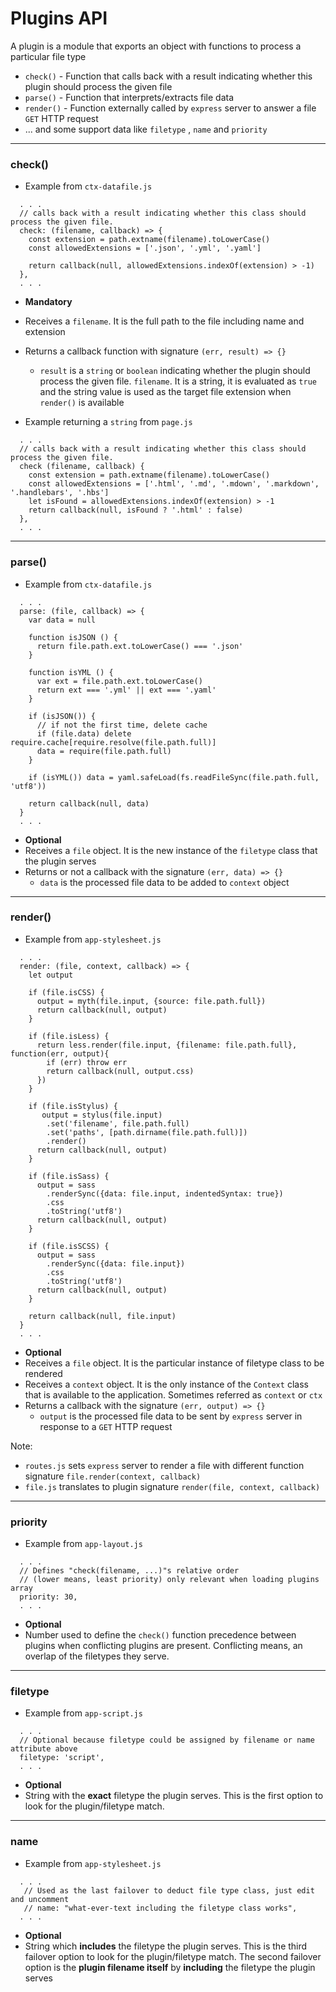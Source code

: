 # Plugins API
A plugin is a module that exports an object with functions to process a particular file type
- `check()` - Function that calls back with a result indicating whether this plugin should process the given file
- `parse()` - Function that interprets/extracts file data
- `render()` - Function externally called by `express` server to answer a file `GET` HTTP request
- ... and some support data like `filetype` , `name` and `priority`

---

### check()

- Example from `ctx-datafile.js`

```
  . . .
  // calls back with a result indicating whether this class should process the given file.
  check: (filename, callback) => {
    const extension = path.extname(filename).toLowerCase()
    const allowedExtensions = ['.json', '.yml', '.yaml']

    return callback(null, allowedExtensions.indexOf(extension) > -1)
  },
  . . .
```

- **Mandatory**
- Receives a `filename`. It is the full path to the file including name and extension
- Returns a callback function with signature `(err, result) => {}`
    - `result` is a `string` or `boolean` indicating whether the plugin should process the given file. `filename`. It is a string, it is evaluated as `true` and the string value is used as the target file extension when `render()` is available

- Example returning a `string` from `page.js`

```
  . . .
  // calls back with a result indicating whether this class should process the given file.
  check (filename, callback) {
    const extension = path.extname(filename).toLowerCase()
    const allowedExtensions = ['.html', '.md', '.mdown', '.markdown', '.handlebars', '.hbs']
    let isFound = allowedExtensions.indexOf(extension) > -1
    return callback(null, isFound ? '.html' : false)
  },
  . . .
```

---

### parse()

- Example from `ctx-datafile.js`

```
  . . .
  parse: (file, callback) => {
    var data = null

    function isJSON () {
      return file.path.ext.toLowerCase() === '.json'
    }

    function isYML () {
      var ext = file.path.ext.toLowerCase()
      return ext === '.yml' || ext === '.yaml'
    }

    if (isJSON()) {
      // if not the first time, delete cache
      if (file.data) delete require.cache[require.resolve(file.path.full)]
      data = require(file.path.full)
    }

    if (isYML()) data = yaml.safeLoad(fs.readFileSync(file.path.full, 'utf8'))

    return callback(null, data)
  }
  . . .
```

- **Optional**
- Receives a `file` object. It is the new instance of the `filetype` class that the plugin serves
- Returns or not a callback with the signature  `(err, data) => {}`
    - `data` is the processed file data to be added to `context` object

---

### render()


- Example from `app-stylesheet.js`

```
  . . .
  render: (file, context, callback) => {
    let output

    if (file.isCSS) {
      output = myth(file.input, {source: file.path.full})
      return callback(null, output)
    }

    if (file.isLess) {
      return less.render(file.input, {filename: file.path.full}, function(err, output){
        if (err) throw err
        return callback(null, output.css)
      })
    }

    if (file.isStylus) {
       output = stylus(file.input)
        .set('filename', file.path.full)
        .set('paths', [path.dirname(file.path.full)])
        .render()
      return callback(null, output)
    }

    if (file.isSass) {
      output = sass
        .renderSync({data: file.input, indentedSyntax: true})
        .css
        .toString('utf8')
      return callback(null, output)
    }

    if (file.isSCSS) {
      output = sass
        .renderSync({data: file.input})
        .css
        .toString('utf8')
      return callback(null, output)
    }

    return callback(null, file.input)
  }
  . . .
```

- **Optional**
- Receives a `file` object. It is the particular instance of  filetype class  to be rendered
- Receives a `context` object. It is the only instance of the `Context` class that is available to the application. Sometimes referred as `context` or `ctx`
- Returns a callback with the signature  `(err, output) => {}`
    - `output` is the processed file data to be sent by `express` server in response to a `GET` HTTP request

Note:
- `routes.js` sets `express` server to render a file with different function signature `file.render(context, callback)`
- `file.js` translates to plugin signature `render(file, context, callback)`

---

### priority

- Example from `app-layout.js`

```
  . . .
  // Defines "check(filename, ...)"s relative order
  // (lower means, least priority) only relevant when loading plugins array
  priority: 30,
  . . .
```

- **Optional**
- Number used to define the `check()` function precedence between plugins when conflicting plugins are present. Conflicting means, an overlap of the filetypes they serve.

---

### filetype

- Example from `app-script.js`

```
  . . .
  // Optional because filetype could be assigned by filename or name attribute above
  filetype: 'script',
  . . .
```

- **Optional**
- String with the **exact** filetype the plugin serves. This is the first option to look for the plugin/filetype match.

---

### name

- Example from `app-stylesheet.js`

```
  . . .
   // Used as the last failover to deduct file type class, just edit and uncomment
   // name: "what-ever-text including the filetype class works",
  . . .
```

- **Optional**
- String which **includes** the filetype the plugin serves. This is the third failover option to look for the plugin/filetype match. The second failover option is the **plugin filename itself** by **including** the filetype the plugin serves
